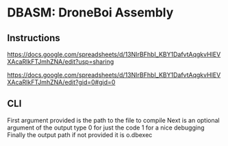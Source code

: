 # DBASM: DroneBoi Assembly

## Instructions
https://docs.google.com/spreadsheets/d/13NIrBFhbI_KBY1DafvtAqgkvHIEVXAcaRIkFTJmhZNA/edit?usp=sharing

https://docs.google.com/spreadsheets/d/13NIrBFhbI_KBY1DafvtAqgkvHIEVXAcaRIkFTJmhZNA/edit?gid=0#gid=0

## CLI
First argument provided is the path to the file to compile
Next is an optional argument of the output type 
0 for just the code
1 for a nice debugging 
Finally the output path if not provided it is o.dbexec